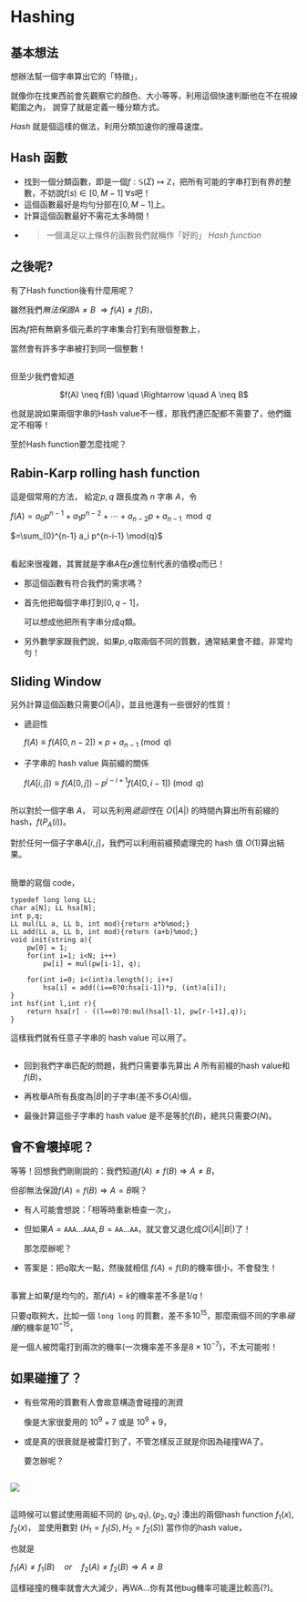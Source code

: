 # Hashing

## 基本想法

想辦法幫一個字串算出它的「特徵」，

就像你在找東西前會先觀察它的顏色、大小等等，利用這個快速判斷他在不在視線範圍之內，
說穿了就是定義一種分類方式。

*Hash* 就是個這樣的做法，利用分類加速你的搜尋速度。 


## Hash 函數

- 找到一個分類函數，即是一個$f: \mathbb{S}(\Sigma) \mapsto \mathbb{Z}$，把所有可能的字串打到有界的整數，不妨說$f(s) \in [0, M-1] \; \forall s$吧！
- 這個函數最好是均勻分部在$[0, M-1]$上。
- 計算這個函數最好不需花太多時間！
-	>
	> 一個滿足以上條件的函數我們就稱作「好的」 *Hash function*


## 之後呢?

有了Hash function後有什麼用呢？

雖然我們*無法保證*$A \neq B \; \Rightarrow f(A) \neq f(B)$，

因為$f$把有無窮多個元素的字串集合打到有限個整數上，

當然會有許多字串被打到同一個整數！

## 
但至少我們會知道

<center>
$f(A) \neq f(B) \quad \Rightarrow \quad A \neq B$
</center>

也就是說如果兩個字串的Hash value不一樣，那我們連匹配都不需要了，他們鐵定不相等！

至於Hash function要怎麼找呢？


## Rabin-Karp rolling hash function
這是個常用的方法，
給定$p, q$ 跟長度為 $n$ 字串 $A$，令
  
$f(A) = a_0 p^{n-1} + a_1 p^{n-2} + \cdots + a_{n-2} p + a_{n-1} \mod{q}$

$=\sum_{0}^{n-1} a_i p^{n-i-1} \mod{q}$


## 
看起來很複雜，其實就是字串$A$在$p$進位制代表的值模$q$而已！

- 那這個函數有符合我們的需求嗎？

- 首先他把每個字串打到$[0, q-1]$，

	可以想成他把所有字串分成$q$類。

- 另外數學家跟我們說，如果$p,q$取兩個不同的質數，通常結果會不錯，非常均勻！

## Sliding Window
另外計算這個函數只需要$O(|A|)$，並且他還有一些很好的性質！

- 遞迴性

	$f(A) \equiv f(A[0, n-2]) \times p + a_{n-1} \pmod{q}$

- 子字串的 hash value 與前綴的關係

	$f(A[i, j]) \equiv f(A[0, j]) - p^{j-i+1} f(A[0, i-1]) \pmod{q}$

##
所以對於一個字串 $A$，
可以先利用*遞迴性*在
$O(|A|)$ 的時間內算出所有前綴的hash，$f(P_A(i))$。

對於任何一個子字串$A[i,j]$，我們可以利用前綴預處理完的 hash 值 $O(1)$算出結果。

##
簡單的寫個 code，

~~~{.cpp}
typedef long long LL;
char a[N]; LL hsa[N];
int p,q;
LL mul(LL a, LL b, int mod){return a*b%mod;}
LL add(LL a, LL b, int mod){return (a+b)%mod;}
void init(string a){
	pw[0] = 1;
	for(int i=1; i<N; i++)
		pw[i] = mul(pw[i-1], q);

	for(int i=0; i<(int)a.length(); i++)
		hsa[i] = add((i==0?0:hsa[i-1])*p, (int)a[i]);
}
int hsf(int l,int r){
	return hsa[r] - ((l==0)?0:mul(hsa[l-1], pw[r-l+1],q));
}
~~~

這樣我們就有任意子字串的 hash value 可以用了。

##

- 回到我們字串匹配的問題，我們只需要事先算出 $A$ 所有前綴的hash value和$f(B)$，

- 再枚舉$A$所有長度為$|B|$的子字串(差不多$O(A)$個，

- 最後計算這些子字串的 hash value 是不是等於$f(B)$，總共只需要$O(N)$。

## 會不會壞掉呢？

等等！回想我們剛剛說的：我們知道$f(A) \neq f(B) \Rightarrow A \neq B$，

但卻無法保證$f(A) = f(B) \Rightarrow A = B$啊？

- 有人可能會想說：「相等時重新檢查一次」，

- 但如果$A = \texttt{AAA} \dots \texttt{AAA}, B = \texttt{AA} \dots \texttt{AA}$，就又會又退化成$O(|A||B|)$了！

	那怎麼辦呢？

- 答案是：把$q$取大一點，然後就相信 $f(A) = f(B)$的機率很小，不會發生！

## 

事實上如果$f$是均勻的，那$f(A) = k$的機率差不多是$1/q$！

只要$q$取夠大，比如一個 `long long` 的質數，差不多$10^{15}$，那麼兩個不同的字串*碰撞*的機率是$10^{-15}$，

是一個人被閃電打到兩次的機率(一次機率差不多是$8 \times 10^{-7}$)，不太可能啦！

## 如果碰撞了？
- 有些常用的質數有人會故意構造會碰撞的測資

	像是大家很愛用的 $10^9+7$ 或是 $10^9+9$，

- 或是真的很衰就是被雷打到了，不管怎樣反正就是你因為碰撞WA了。

	要怎辦呢？

##

![](image/lightening_safety.jpg)

##
這時候可以嘗試使用兩組不同的 $(p_1, q_1), (p_2, q_2)$ 湊出的兩個hash function $f_1(x), f_2(x)$，
並使用數對 $(H_1 = f_1(S),H_2 = f_2(S))$ 當作你的hash value，

也就是

$f_1(A) \neq f_1(B) \quad or \quad  f_2(A) \neq f_2(B) \Rightarrow A \neq B$

這樣碰撞的機率就會大大減少，再WA...你有其他bug機率可能還比較高(?)。
